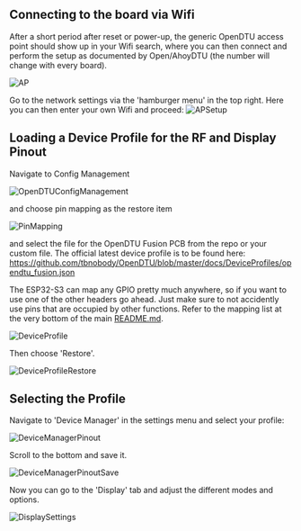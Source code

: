 ## Connecting to the board via Wifi
After a short period after reset or power-up, the generic OpenDTU access point should show up in your Wifi search,
where you can then connect and perform the setup as documented by Open/AhoyDTU (the number will change with every board).

![AP](pics/AP.png)

Go to the network settings via the 'hamburger menu' in the top right.
Here you can then enter your own Wifi and proceed:
![APSetup](pics/APSetup.png)

## Loading a Device Profile for the RF and Display Pinout

Navigate to Config Management

![OpenDTUConfigManagement](pics/OpenDTUConfigManagement.png)

and choose pin mapping as the restore item

![PinMapping](pics/PinMapping.png)

and select the file for the OpenDTU Fusion PCB from the repo or your custom file.
The official latest device profile is to be found here: <https://github.com/tbnobody/OpenDTU/blob/master/docs/DeviceProfiles/opendtu_fusion.json>

The ESP32-S3 can map any GPIO pretty much anywhere, so if you want to use one of the other headers go ahead. Just make sure to not accidently use pins that are occupied by other functions. Refer to the mapping list at the very bottom of the main [README.md](README.md).

![DeviceProfile](pics/DeviceProfile.png)

Then choose 'Restore'.

![DeviceProfileRestore](pics/DeviceProfileRestore.png)

## Selecting the Profile

Navigate to 'Device Manager' in the settings menu and select your profile:

![DeviceManagerPinout](pics/DeviceManagerPinout.png)

Scroll to the bottom and save it.

![DeviceManagerPinoutSave](pics/DeviceManagerPinoutSave.png)

Now you can go to the 'Display' tab and adjust the different modes and options.

![DisplaySettings](pics/DisplaySettings.png)
